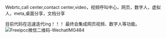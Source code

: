 Webrtc,call center,contact center,video，视频呼叫中心，网页，数字人，虚拟人，meta,桌面分享，文档分享

目前代码在迅速迭代ing！！！
最终会集成网页视频、数字人等功能。
![Freeipcc微信二维码-WechatIMG484](https://github.com/user-attachments/assets/74afadc8-9fc9-468c-9f58-c1cb95f15f7b)
